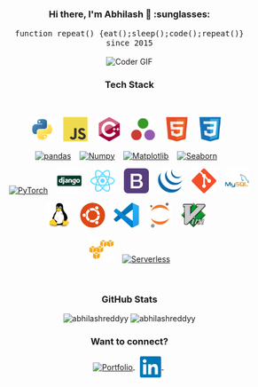 
<!--
**abhilashreddyy/abhilashreddyy** is a ✨ _special_ ✨ repository because its `README.md` (this file) appears on your GitHub profile.

Here are some ideas to get you started:

- 🔭 I’m currently working on ...
- 🌱 I’m currently learning ...
- 👯 I’m looking to collaborate on ...
- 🤔 I’m looking for help with ...
- 💬 Ask me about ...
- 📫 How to reach me: ...
- 😄 Pronouns: ...
- ⚡ Fun fact: ...
-->

<h3 align="center">Hi there, I'm Abhilash 👋 :sunglasses:</h3>

<p align="center">
  <samp>
    function repeat() {eat();sleep();code();repeat()}<br />
    since 2015
  </samp>
  <br/><br/>
  <img src="https://media.giphy.com/media/iIqmM5tTjmpOB9mpbn/giphy.gif" alt="Coder GIF" height="300">
<!--   <img src="https://media.giphy.com/media/SWoSkN6DxTszqIKEqv/giphy.gif" alt="Coder GIF" height="300"> -->
  <!-- <img src="https://media.giphy.com/media/836HiJc7pgzy8iNXCn/giphy.gif" alt="Coder GIF" /> -->
  <br/>
</p>

<h3 align="center">Tech Stack</h3>
<br />

<p align="center">
  <a href="https://www.python.org/"><img alt="Python" title ="Python" width="45px" src="https://raw.githubusercontent.com/devicons/devicon/9f4f5cdb393299a81125eb5127929ea7bfe42889/icons/python/python-original.svg" /></a>&nbsp;&nbsp;&nbsp;
  <a href="https://developer.mozilla.org/en-US/docs/Web/JavaScript"><img alt="Javascript" title ="Java Script" width="45px" src="https://raw.githubusercontent.com/devicons/devicon/9f4f5cdb393299a81125eb5127929ea7bfe42889/icons/javascript/javascript-original.svg" /></a>&nbsp;&nbsp;&nbsp;
  <a href="http://www.cplusplus.com/doc/tutorial/"><img alt="C++" title ="C++" width="45px" src="https://raw.githubusercontent.com/devicons/devicon/9f4f5cdb393299a81125eb5127929ea7bfe42889/icons/cplusplus/cplusplus-original.svg" /></a>&nbsp;&nbsp;&nbsp;
  <a href="https://julialang.org/"><img alt="Julia" width="45px" title ="Julia language" src="https://raw.githubusercontent.com/devicons/devicon/9f4f5cdb393299a81125eb5127929ea7bfe42889/icons/julia/julia-original.svg" /></a>&nbsp;&nbsp;&nbsp;
  <a href="https://developer.mozilla.org/en-US/docs/Web/HTML"><img alt="HTML" title ="HTML" width="45px" src="https://raw.githubusercontent.com/devicons/devicon/9f4f5cdb393299a81125eb5127929ea7bfe42889/icons/html5/html5-original.svg" /></a>&nbsp;&nbsp;&nbsp;
  <a href="https://developer.mozilla.org/en-US/docs/Web/css"><img alt="CSS" title ="CSS" width="45px" src="https://raw.githubusercontent.com/devicons/devicon/9f4f5cdb393299a81125eb5127929ea7bfe42889/icons/css3/css3-original.svg" /></a>&nbsp;&nbsp;&nbsp;
</p>

<p align="center">
  <a href="https://pandas.pydata.org/"><img alt="pandas" width="45px" title ="Pandas" src="https://cdn.jsdelivr.net/gh/devicons/devicon/icons/pandas/pandas-original.svg"/></a>&nbsp;&nbsp;&nbsp;
  <a href="https://numpy.org/"><img alt="Numpy" title ="Numpy" width="45px" src="https://cdn.jsdelivr.net/gh/devicons/devicon/icons/numpy/numpy-original.svg" /></a>&nbsp;&nbsp;&nbsp;
  <a href="https://matplotlib.org/"><img alt="Matplotlib" title ="Matplotlib" width="45px" src="https://upload.wikimedia.org/wikipedia/commons/8/84/Matplotlib_icon.svg" /></a>&nbsp;&nbsp;&nbsp;
   <a href="https://seaborn.pydata.org/"><img alt="Seaborn" width="45px" title ="Seaborn" src="https://seaborn.pydata.org/_images/logo-mark-lightbg.svg" /></a>&nbsp;&nbsp;&nbsp;
  
</p>


<p align="center">
  <a href="https://pytorch.org/"><img alt="PyTorch" title ="Pytorch" width="45px" src="https://www.vectorlogo.zone/logos/pytorch/pytorch-icon.svg" /></a>&nbsp;&nbsp;&nbsp;
  <a href="https://www.djangoproject.com/"><img alt="Django" title ="Django" width="45px" src="https://raw.githubusercontent.com/devicons/devicon/9f4f5cdb393299a81125eb5127929ea7bfe42889/icons/django/django-original.svg" /></a>&nbsp;&nbsp;&nbsp;
  <a href="https://reactjs.org/"><img alt="React" title ="React" width="45px" src="https://raw.githubusercontent.com/devicons/devicon/9f4f5cdb393299a81125eb5127929ea7bfe42889/icons/react/react-original.svg" /></a>&nbsp;&nbsp;&nbsp;
  <a href="https://getbootstrap.com/"><img alt="Bootstrap" title ="Bootstrap" width="45px" src="https://raw.githubusercontent.com/github/explore/80688e429a7d4ef2fca1e82350fe8e3517d3494d/topics/bootstrap/bootstrap.png" /></a>&nbsp;&nbsp;&nbsp;
  <a href="https://jquery.com/"><img alt="jQuery" title ="JQuery" width="45px" src="https://raw.githubusercontent.com/devicons/devicon/9f4f5cdb393299a81125eb5127929ea7bfe42889/icons/jquery/jquery-original.svg" /></a>&nbsp;&nbsp;&nbsp;
  <a href="https://git-scm.com/"><img alt="Git" title ="GitHub" width="45px" src="https://raw.githubusercontent.com/devicons/devicon/9f4f5cdb393299a81125eb5127929ea7bfe42889/icons/git/git-original.svg" /></a>&nbsp;&nbsp;&nbsp;
  <a href="https://www.mysql.com/"><img alt="MySQL" title ="MySQL" width="45px" src="https://raw.githubusercontent.com/devicons/devicon/9f4f5cdb393299a81125eb5127929ea7bfe42889/icons/mysql/mysql-original-wordmark.svg" /></a>
</p>

<p align="center">
  <a href="https://www.linux.org/"><img alt="Linux" width="45px" title ="Linux" src="https://raw.githubusercontent.com/devicons/devicon/9f4f5cdb393299a81125eb5127929ea7bfe42889/icons/linux/linux-original.svg" /></a>&nbsp;&nbsp;&nbsp;
  <a href="https://ubuntu.com/"><img alt="Ubuntu" width="45px" title ="Ubuntu" src="https://raw.githubusercontent.com/github/explore/80688e429a7d4ef2fca1e82350fe8e3517d3494d/topics/ubuntu/ubuntu.png" /></a>&nbsp;&nbsp;&nbsp;
  <a href="https://code.visualstudio.com/"><img alt="Visual Studio Code" width="45px" title ="Visual Studio Code" src="https://raw.githubusercontent.com/github/explore/80688e429a7d4ef2fca1e82350fe8e3517d3494d/topics/visual-studio-code/visual-studio-code.png" /></a>&nbsp;&nbsp;&nbsp;
  <a href="https://jupyter.org/"><img alt="Jupyter Notebook" width="45px" title ="Jupyter Notebook" src="https://raw.githubusercontent.com/devicons/devicon/9f4f5cdb393299a81125eb5127929ea7bfe42889/icons/jupyter/jupyter-original.svg" /></a>&nbsp;&nbsp;&nbsp;
  <a href="https://www.vim.org/"><img alt="Vim" title ="Vim" width="45px" src="https://raw.githubusercontent.com/devicons/devicon/9f4f5cdb393299a81125eb5127929ea7bfe42889/icons/vim/vim-original.svg" /></a>&nbsp;&nbsp;&nbsp;
</p>

<p align="center">
  <a href="https://aws.amazon.com/"><img alt="AWS" width="45px" title ="AWS Deployment" src="https://raw.githubusercontent.com/devicons/devicon/9f4f5cdb393299a81125eb5127929ea7bfe42889/icons/amazonwebservices/amazonwebservices-original.svg" /></a>&nbsp;&nbsp;&nbsp;
  <a href="https://www.serverless.com/"><img alt="Serverless" width="45px" title ="Serverless" src="https://www.vectorlogo.zone/logos/serverless/serverless-icon.svg" /></a>
</p>

<br />

<h3 align="center">GitHub Stats</h3>
<p align="center">


<img height="160" src="https://github-readme-stats.vercel.app/api?username=abhilashreddyy&show_icons=true&theme=react" alt="abhilashreddyy" />
  <img height="160" src="https://github-readme-streak-stats.herokuapp.com/?user=abhilashreddyy&theme=nord" alt="abhilashreddyy" />
</p>

<!--
<p align="center">
  <img src="https://komarev.com/ghpvc/?username=abhilashreddyy&color=blue&style=flat" alt="abhilashreddyy" />
</p>
<p align="center">
  <img src="https://github-profile-trophy.vercel.app/?username=abhilashreddyy&theme=nord">
</p>
-->

<h3 align="center">Want to connect?</h3>
<p align="center">
  <a href="http://abhilashreddy-mp6ct.ondigitalocean.app">
    <img align="center" alt="Portfolio" width="50px" src="https://cdn-icons-png.flaticon.com/512/216/216221.png" title ="Personal Website" />
  </a>&nbsp;
  <a href="https://www.linkedin.com/in/yabhilashreddy/">
    <img align="center" alt="Linkedin" width="40px" src="https://raw.githubusercontent.com/devicons/devicon/9f4f5cdb393299a81125eb5127929ea7bfe42889/icons/linkedin/linkedin-original.svg" title ="Linkdin"/>
  </a>&nbsp;
</p>
